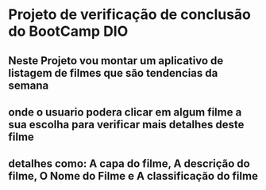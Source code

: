 # Projeto de verificação de conclusão do BootCamp DIO
## Neste Projeto vou montar um aplicativo de listagem de filmes que são tendencias da semana
## onde o usuario podera clicar em algum filme a sua escolha para verificar mais detalhes deste filme
## detalhes como: A capa do filme, A descrição do filme, O Nome do Filme e A classificação do filme

